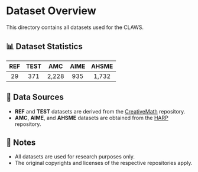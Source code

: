 # Dataset Overview

This directory contains all datasets used for the CLAWS.

## 📊 Dataset Statistics

| REF | TEST | AMC | AIME | AHSME |
|:---:|:----:|:---:|:----:|:-----:|
| 29  | 371  | 2,228 | 935 | 1,732 |

## 📂 Data Sources

- **REF** and **TEST** datasets are derived from the [CreativeMath](https://github.com/JunyiYe/CreativeMath/tree/main/data) repository.  
- **AMC**, **AIME**, and **AHSME** datasets are obtained from the [HARP](https://github.com/aadityasingh/HARP) repository.

## 📌 Notes

- All datasets are used for research purposes only.  
- The original copyrights and licenses of the respective repositories apply.
